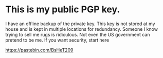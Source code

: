 # This is my public PGP key.
I have an offline backup of the private key. This key is not stored at my house and is kept in multiple locations for redundancy. Someone I know trying to sell me rugs is ridiculous. Not even the US government can pretend to be me.
If you want security, start here


https://pastebin.com/BsHeT209
